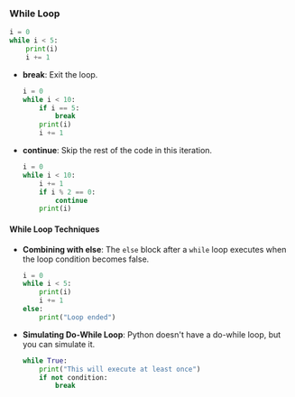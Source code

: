 ### While Loop

```python
i = 0
while i < 5:
    print(i)
    i += 1
```

- **break**: Exit the loop.

  ```python
  i = 0
  while i < 10:
      if i == 5:
          break
      print(i)
      i += 1
  ```

- **continue**: Skip the rest of the code in this iteration.

  ```python
  i = 0
  while i < 10:
      i += 1
      if i % 2 == 0:
          continue
      print(i)
  ```

#### While Loop Techniques

- **Combining with else**: The `else` block after a `while` loop executes when the loop condition becomes false.

  ```python
  i = 0
  while i < 5:
      print(i)
      i += 1
  else:
      print("Loop ended")
  ```

- **Simulating Do-While Loop**: Python doesn't have a do-while loop, but you can simulate it.

  ```python
  while True:
      print("This will execute at least once")
      if not condition:
          break
  ```
